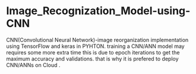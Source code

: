 # Image_Recognization_Model-using-CNN
CNN(Convolutional Neural Network)-image reorganization implementation using TensorFlow and keras in PYHTON. 
training a CNN/ANN model may requires some more extra time this is due to epoch iterations to get the maximum accuracy and validations. 
that is why it is prefered to deploy CNN/ANNs on Cloud .
